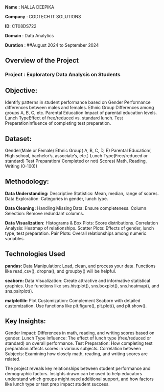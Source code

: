 **Name** : NALLA DEEPIKA

**Company** : CODTECH IT SOLUTIONS

**ID**: CT08DS722

**Domain** : Data Analytics

**Duration** : ##August 2024 to September 2024

## Overview of the Project

### Project : Exploratory Data Analysis on Students

## Objective:
Identify patterns in student performance based on
Gender Performance differences between males and females.
Ethnic Group Differences among groups A, B, C, etc.
Parental Education Impact of parental education levels.
Lunch TypeEffect of free/reduced vs. standard lunch.
Test PreparationInfluence of completing test preparation.
## Dataset:
Gender(Male or Female)
Ethnic Group( A, B, C, D, E)
Parental Education( High school, bachelor’s, associate’s, etc.)
Lunch Type(Free/reduced or standard)
Test Preparation( Completed or not)
Scores( Math, Reading, Writing (0-100))

## Methodology:
**Data Understanding:**
Descriptive Statistics: Mean, median, range of scores.
Data Exploration: Categories in gender, lunch type.

**Data Cleaning:**
Handling Missing Data: Ensure completeness.
Column Selection: Remove redundant columns.

**Data Visualization:**
Histograms & Box Plots: Score distributions.
Correlation Analysis: Heatmap of relationships.
Scatter Plots: Effects of gender, lunch type, test preparation.
Pair Plots: Overall relationships among numeric variables.

## Technologies Used 
**pandas:** Data Manipulation: Load, clean, and process your data. Functions like read_csv(), dropna(), and groupby() will be helpful.

**seaborn:** Data Visualization: Create attractive and informative statistical graphics. Use functions like sns.histplot(), sns.boxplot(), sns.heatmap(), and sns.pairplot().

**matplotlib:** Plot Customization: Complement Seaborn with detailed customization. Use functions like plt.figure(), plt.plot(), and plt.show().

## Key Insights:
Gender Impact: Differences in math, reading, and writing scores based on gender.
Lunch Type Influence: The effect of lunch type (free/reduced or standard) on overall performance.
Test Preparation: How completing test preparation affects scores in various subjects.
Correlation between Subjects: Examining how closely math, reading, and writing scores are related.

The project reveals key relationships between student performance and demographic factors. Insights drawn can be used to help educators understand which groups might need additional support, and how factors like lunch type or test prep impact student success.
